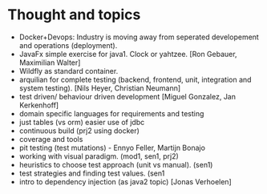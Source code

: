 # Thought and topics

 - Docker+Devops: Industry is moving away from seperated developement and
   operations (deployment).
 - JavaFx simple exercise for java1. Clock or yahtzee. [Ron Gebauer, Maximilian Walter]
 - Wildfly as standard container.
 - arquilian for complete testing (backend, frontend, unit,
   integration and system testing). [Nils Heyer, Christian Neumann]
 - test driven/ behaviour driven development [Miguel Gonzalez, Jan Kerkenhoff]
 - domain specific languages for requirements and testing
 - just tables (vs orm) easier use of jdbc
 - continuous build (prj2 using docker)
 - coverage and tools
 - pit testing (test mutations) - Ennyo Feller, Martijn Bonajo
 - working with visual paradigm. (mod1, sen1, prj2)
 - heuristics to choose test approach (unit vs manual). (sen1)
 - test strategies and finding test values. (sen1
 - intro to dependency injection (as java2 topic) [Jonas Verhoelen]
